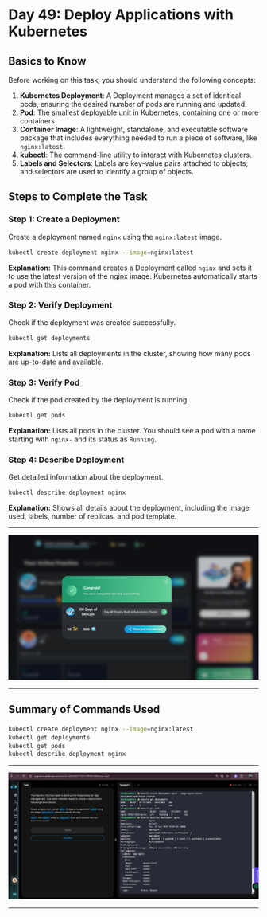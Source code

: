 # Day 49: Deploy Applications with Kubernetes

## Basics to Know

Before working on this task, you should understand the following concepts:

1. **Kubernetes Deployment**: A Deployment manages a set of identical pods, ensuring the desired number of pods are running and updated.
2. **Pod**: The smallest deployable unit in Kubernetes, containing one or more containers.
3. **Container Image**: A lightweight, standalone, and executable software package that includes everything needed to run a piece of software, like `nginx:latest`.
4. **kubectl**: The command-line utility to interact with Kubernetes clusters.
5. **Labels and Selectors**: Labels are key-value pairs attached to objects, and selectors are used to identify a group of objects.

## Steps to Complete the Task

### Step 1: Create a Deployment

Create a deployment named `nginx` using the `nginx:latest` image.

```bash
kubectl create deployment nginx --image=nginx:latest
```

**Explanation:** This command creates a Deployment called `nginx` and sets it to use the latest version of the nginx image. Kubernetes automatically starts a pod with this container.

### Step 2: Verify Deployment

Check if the deployment was created successfully.

```bash
kubectl get deployments
```

**Explanation:** Lists all deployments in the cluster, showing how many pods are up-to-date and available.

### Step 3: Verify Pod

Check if the pod created by the deployment is running.

```bash
kubectl get pods
```

**Explanation:** Lists all pods in the cluster. You should see a pod with a name starting with `nginx-` and its status as `Running`.

### Step 4: Describe Deployment

Get detailed information about the deployment.

```bash
kubectl describe deployment nginx
```

**Explanation:** Shows all details about the deployment, including the image used, labels, number of replicas, and pod template.

---
![Task Instructions and Terminal Output](assets/Screenshot%202025-09-23%20233252.png)

---

## Summary of Commands Used

```bash
kubectl create deployment nginx --image=nginx:latest
kubectl get deployments
kubectl get pods
kubectl describe deployment nginx

```

---
![Kubernetes Deployment Created](assets/Screenshot%202025-09-23%20233848.png)

---
